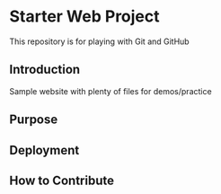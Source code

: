 # Starter Web Project

This repository is for playing with Git and GitHub

## Introduction

Sample website with plenty of files for demos/practice

## Purpose

## Deployment

## How to Contribute